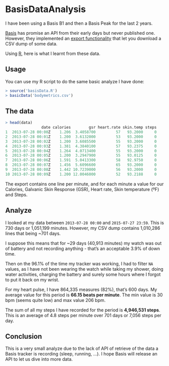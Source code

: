 # BasisDataAnalysis

I have been using a Basis B1 and then a Basis Peak for the last 2 years.

[Basis](http://www.mybasis.com/) has promise an API from their early days but never published one. However, they implemented an [export functionality](https://support.mybasis.com/hc/en-us/articles/204142550-Exporting-Your-Data) that let you download a CSV dump of some data.

Using [R](https://www.r-project.org/), here is what I learnt from these data.

## Usage

You can use my R script to do the same basic analyze I have done:
```R
> source('basisData.R')
> basicData('bodymetrics.csv')
```

## The data

```R
> head(data)
                date calories        gsr heart.rate skin.temp steps
1  2013-07-28 00:00Z    1.206  3.4058700         57   93.2000     0
2  2013-07-28 00:01Z    1.200  3.6132000         53   93.2000     0
3  2013-07-28 00:02Z    1.200  3.6085500         55   93.2000     0
4  2013-07-28 00:03Z    1.381  4.3840100         57   93.2375     0
5  2013-07-28 00:04Z    1.264  4.0713400         55   93.2000     0
6  2013-07-28 00:05Z    1.200  3.2947900         55   93.0125     0
7  2013-07-28 00:06Z    1.591  5.0413300         58   92.9750     0
8  2013-07-28 00:07Z    1.456  5.6096600         65   93.2000     0
9  2013-07-28 00:08Z    1.442 10.7239000         56   93.2000     0
10 2013-07-28 00:09Z    1.200 12.0046000         52   93.2188     0
```
The export contains one line per minute, and for each minute a value for our Calories, Galvanic Skin Response (GSR), Heart rate, Skin temperature (ºF) and Steps.

## Analyze

I looked at my data between `2013-07-28 00:00` and `2015-07-27 23:59`. This is 730 days or 1,051,199 minutes.
However, my CSV dump contains 1,010,286 lines that being ~701 days.

I suppose this means that for ~29 days (40,913 minutes) my watch was out of battery and not recording anything - that’s an acceptable 3.9% of down time.

Then on the 96.1% of the time my tracker was working, I had to filter `NA` values, as I have not been wearing the watch while taking my shower, doing water activities, charging the battery and surely some hours where I forgot to put it back on my wrist.

For my heart pulse, I have 864,335 measures (82%), that’s 600 days.
My average value for this period is __66.15 beats per minute__. The min value is 30 bpm (seems quite low) and max value 206 bpm.

The sum of all my steps I have recorded for the period is __4,946,531 steps__. This is an average of 4.8 steps per minute over 701 days or 7,056 steps per day.

## Conclusion

This is a very small analyze due to the lack of API of retrieve of the data a Basis tracker is recording (sleep, running, ...).
I hope Basis will release an API to let us dive into more data.
